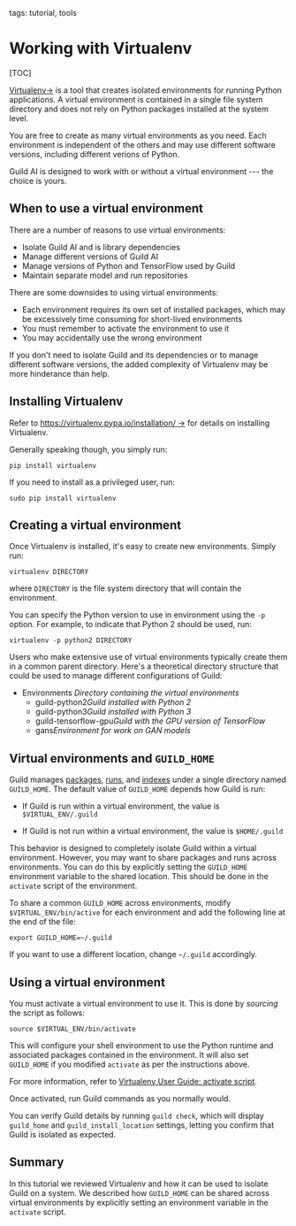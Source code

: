 tags: tutorial, tools

# Working with Virtualenv

[TOC]

[Virtualenv->](https://virtualenv.pypa.io) is a tool that creates
isolated environments for running Python applications. A virtual
environment is contained in a single file system directory and does
not rely on Python packages installed at the system level.

You are free to create as many virtual environments as you need. Each
environment is independent of the others and may use different
software versions, including different verions of Python.

Guild AI is designed to work with or without a virtual environment ---
the choice is yours.

## When to use a virtual environment

There are a number of reasons to use virtual environments:

- Isolate Guild AI and is library dependencies
- Manage different versions of Guild AI
- Manage versions of Python and TensorFlow used by Guild
- Maintain separate model and run repositories

There are some downsides to using virtual environments:

- Each environment requires its own set of installed packages, which
  may be excessively time consuming for short-lived environments
- You must remember to activate the environment to use it
- You may accidentally use the wrong environment

If you don't need to isolate Guild and its dependencies or to manage
different software versions, the added complexity of Virtualenv may be
more hinderance than help.

## Installing Virtualenv

Refer to [https://virtualenv.pypa.io/installation/
->](https://virtualenv.pypa.io/en/stable/installation/) for details on
installing Virtualenv.

Generally speaking though, you simply run:

``` shell
pip install virtualenv
```

If you need to install as a privileged user, run:

``` shell
sudo pip install virtualenv
```

## Creating a virtual environment

Once Virtualenv is installed, it's easy to create new
environments. Simply run:

``` shell
virtualenv DIRECTORY
```

where `DIRECTORY` is the file system directory that will contain the
environment.

You can specify the Python version to use in environment using the
``-p`` option. For example, to indicate that Python 2 should be used,
run:

``` shell
virtualenv -p python2 DIRECTORY
```

Users who make extensive use of virtual environments typically create
them in a common parent directory. Here's a theoretical directory
structure that could be used to manage different configurations of
Guild:

<div class="file-tree">
<ul>
<li class="is-folder open">Environments <i>Directory containing the virtual environments</i>
 <ul>
 <li class="is-folder">guild-python2<i>Guild installed with Python 2</i></li>
 <li class="is-folder">guild-python3<i>Guild installed with Python 3</i></li>
 <li class="is-folder">guild-tensorflow-gpu<i>Guild with the GPU version of TensorFlow</i></li>
 <li class="is-folder">gans<i>Environment for work on GAN models</i></li>
</ul>
</li>
</ul>
</div>

## Virtual environments and `GUILD_HOME`

Guild manages [packages](term:package), [runs](term:run), and
[indexes](term:index) under a single directory named
`GUILD_HOME`. The default value of `GUILD_HOME` depends how Guild is
run:

- If Guild is run within a virtual environment, the value is
  ``$VIRTUAL_ENV/.guild``

- If Guild is not run within a virtual environment, the value is
  ``$HOME/.guild``

This behavior is designed to completely isolate Guild within a virtual
environment. However, you may want to share packages and runs across
environments. You can do this by explicitly setting the `GUILD_HOME`
environment variable to the shared location. This should be done in
the `activate` script of the environment.

To share a common `GUILD_HOME` across environments, modify
``$VIRTUAL_ENV/bin/active`` for each environment and add the following
line at the end of the file:

```
export GUILD_HOME=~/.guild
```

If you want to use a different location, change ``~/.guild``
accordingly.

## Using a virtual environment

You must activate a virtual environment to use it. This is done by
*sourcing* the script as follows:

``` shell
source $VIRTUAL_ENV/bin/activate
```

This will configure your shell environment to use the Python runtime
and associated packages contained in the environment. It will also set
`GUILD_HOME` if you modified `activate` as per the instructions above.

For more information, refer to [Virtualenv User Guide: activate
script](https://virtualenv.pypa.io/en/stable/userguide/#activate-script).

Once activated, run Guild commands as you normally would.

You can verify Guild details by running ``guild check``, which will
display `guild_home` and `guild_install_location` settings, letting
you confirm that Guild is isolated as expected.

## Summary

In this tutorial we reviewed Virtualenv and how it can be used to
isolate Guild on a system. We described how `GUILD_HOME` can be shared
across virtual environments by explicitly setting an environment
variable in the `activate` script.
